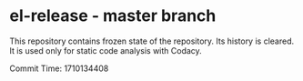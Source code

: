 # el-release - master branch

This repository contains frozen state of the repository.
Its history is cleared. It is used only for static code
analysis with Codacy.

Commit Time: 1710134408